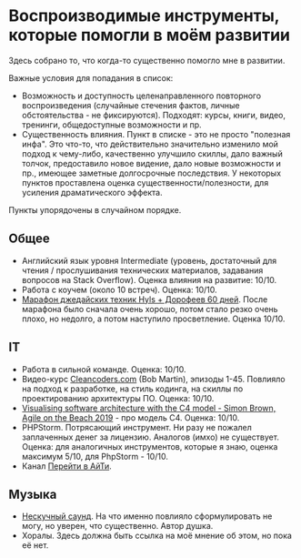 # Воспроизводимые инструменты, которые помогли в моём развитии

Здесь собрано то, что когда-то существенно помогло мне в развитии.

Важные условия для попадания в список:

 * Возможность и доступность целенаправленного повторного  воспроизведения (случайные стечения фактов, личные обстоятельства - не фиксируются). Подходят: курсы, книги, видео, тренинги, общедоступные возможности и пр.
 * Существенность влияния. Пункт в списке - это не просто "полезная инфа". Это что-то, что действительно значительно изменило мой подход к чему-либо, качественно улучшило скиллы, дало важный толчок, предоставило новое видение, дало новые возможности и пр., имеющее заметные долгосрочные последствия. У некоторых пунктов проставлена оценка существенности/полезности, для усиления драматического эффекта.
 
Пункты упорядочены в случайном порядке.

## Общее

 * Английский язык уровня Intermediate (уровень, достаточный для чтения / прослушивания технических материалов, задавания вопросов на Stack Overflow). Оценка влияния на развитие: 10/10. 
 * Работа с коучем (около 10 встреч). Оценка: 10/10.
 * [Марафон джедайских техник Hyls + Дорофеев 60 дней](https://hyls.ru/jedi_max). После марафона было сначала очень хорошо, потом стало резко очень плохо, но недолго, а потом наступило просветление. Оценка 10/10. 

## IT

 * Работа в сильной команде. Оценка: 10/10.
 * Видео-курс [Cleancoders.com](https://cleancoders.com/) (Bob Martin), эпизоды 1-45. Повлияло на подход к разработке, на стиль кодинга, на скиллы по проектированию архитектуры ПО. Оценка: 10/10.
 * [Visualising software architecture with the C4 model - Simon Brown, Agile on the Beach 2019](https://www.youtube.com/watch?v=x2-rSnhpw0g) - про модель C4. Оценка: 10/10.
 * PHPStorm. Потрясающий инструмент. Ни разу не пожалел заплаченных денег за лицензию. Аналогов (имхо) не существует. Оценка: для аналогичных инструментов, которые я знаю, оценка максимум 5/10, для PhpStorm - 10/10.
 * Канал [Перейти в АйТи](https://t.me/pereiti_v_aiti).

## Музыка

 * [Нескучный саунд](https://www.youtube.com/c/%D0%9D%D0%B5%D1%81%D0%BA%D1%83%D1%87%D0%BD%D1%8B%D0%B9%D0%A1%D0%B0%D1%83%D0%BD%D0%B4). На что именно повлияло сформулировать не могу, но уверен, что существенно. Автор душка.
 * Хоралы. Здесь должна быть ссылка на моё мнение об этом, но пока её нет.
